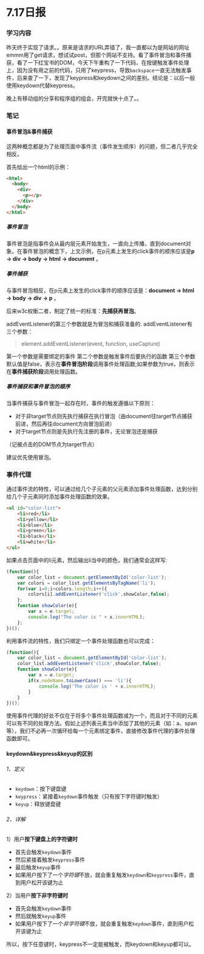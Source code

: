 # 7.17日报

### 学习内容

昨天终于实现了请求。。原来是请求的URL弄错了，我一直都以为是网站的网址emmm用了get请求，想试试post，但那个网站不支持。看了事件冒泡和事件捕获，看了一下红宝书的DOM，今天下午重构了一下代码，在按键触发事件处理上，因为没有用之前的代码，只用了keypress，导致`backspace`一直无法触发事件，后来查了一下，发现了keypress和keydown之间的差别。结论是：以后一般使用keydown代替keypress。

晚上有移动组的分享和程序组的组会，开完就快十点了。。

### 笔记

#### 事件冒泡&事件捕获

这两种概念都是为了处理页面中事件流（事件发生顺序）的问题，但二者几乎完全相反。

首先给出一个html的示例：

```html
<html>
  <body>
    <div>
      <p></p>
    </div>
  </body>
</html>
```

##### 事件冒泡

事件冒泡是指事件会从最内层元素开始发生，一直向上传播，直到document对象。在事件冒泡的概念下，上文示例，在p元素上发生的click事件的顺序应该是**p -> div -> body -> html -> document** 。

##### 事件捕获

与事件冒泡相反，在p元素上发生的click事件的顺序应该是：**document -> html -> body -> div -> p** 。

后来w3c权衡二者，制定了统一的标准：**先捕获再冒泡**。

addEventListener的第三个参数就是为冒泡和捕获准备的.
addEventListener有三个参数：

> element.addEventListener(event, function, useCapture)

第一个参数是需要绑定的事件
第二个参数是触发事件后要执行的函数
第三个参数默认值是false，表示在**事件冒泡阶段**调用事件处理函数;如果参数为true，则表示在**事件捕获阶段**调用处理函数。

##### 事件捕获和事件冒泡的顺序

当事件捕获与事件冒泡一起存在时，事件的触发遵循以下原则：

- 对于非target节点则先执行捕获在执行冒泡（由document往target节点捕获前进，然后再往document方向冒泡前进）
- 对于target节点则是先执行先注册的事件，无论冒泡还是捕获

（记被点击的DOM节点为target节点）

建议优先使用冒泡。

### 事件代理

通过事件流的特性，可以通过给几个子元素的父元素添加事件处理函数，达到分别给几个子元素同时添加事件处理函数的效果。

```html
<ul id="color-list">
    <li>red</li>
    <li>yellow</li>
    <li>blue</li>
    <li>green</li>
    <li>black</li>
    <li>white</li>
</ul>
```

如果点击页面中的li元素，然后输出li当中的颜色，我们通常会这样写:

```javascript
(function(){
    var color_list = document.getElementById('color-list');
    var colors = color_list.getElementsByTagName('li');
    for(var i=0;i<colors.length;i++){                          
        colors[i].addEventListener('click',showColor,false);
    };
    function showColor(e){
        var x = e.target;
        console.log("The color is " + x.innerHTML);
    };
})();
```

利用事件流的特性，我们只绑定一个事件处理函数也可以完成：

```javascript
(function(){
    var color_list = document.getElementById('color-list');
    color_list.addEventListener('click',showColor,false);
    function showColor(e){
        var x = e.target;
        if(x.nodeName.toLowerCase() === 'li'){
            console.log('The color is ' + x.innerHTML);
        }
    }
})();
```

使用事件代理的好处不仅在于将多个事件处理函数减为一个，而且对于不同的元素可以有不同的处理方法。假如上述列表元素当中添加了其他的元素（如：a、span等），我们不必再一次循环给每一个元素绑定事件，直接修改事件代理的事件处理函数即可。 

#### keydown&keypress&keyup的区别

###### 1、定义

- `keydown`：按下键盘键
- `keypress`：紧接着`keydown`事件触发（只有按下字符键时触发）
- `keyup`：释放键盘键

###### 2、详解

1）用户**按下键盘上的字符键时**

- 首先会触发`keydown`事件
- 然后紧接着触发`keypress`事件
- 最后触发`keyup`事件
- 如果用户按下了一个*字符键*不放，就会重复触发`keydown`和`keypress`事件，直到用户松开该键为止

2）当用户**按下非字符键时**

- 首先会触发`keydown`事件
- 然后就触发`keyup`事件
- 如果用户按下了一个*非字符键*不放，就会重复触发`keydown`事件，直到用户松开该键为止

 所以，按下任意键时，keypress不一定能被触发，而keydown和keyup都可以。

 

 

 

 